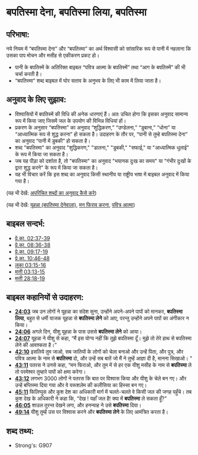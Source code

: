 # बपतिस्मा देना, बपतिस्मा लिया, बपतिस्मा #

## परिभाषा: ##

नये नियम में “बपतिस्मा देना” और “बपतिस्मा” का अर्थ विश्वासी को सांसारिक रूप से पानी में नहलाना कि उसका पाप मोचन और मसीह से एकीकरण प्रकट हो।

* पानी के बपतिस्में के अतिरिक्त बाइबल “पवित्र आत्मा के बपतिस्में” तथा “आग के बपतिस्में” की भी चर्चा करती है।
* “बपतिस्मा” शब्द बाइबल में घोर सताव के अनुभव के लिए भी काम में लिया जाता है।

## अनुवाद के लिए सुझाव: ##

* विश्वासियों में बपतिस्में की विधि की अनेक धारणाएं हैं। अतः उचित होगा कि इसका अनुवाद सामान्य रूप में किया जाए जिसमें जल के उपयोग की विभिन्न विधियां हों।
* प्रकरण के अनुसार “बपतिस्मा” का अनुवाद “शुद्धिकरण,” “उण्डेलना,” “डुबाना,” “धोना” या “आध्यात्मिक रूप से शुद्ध करना” हो सकता है।  उदाहरण के तौर पर, “पानी से तुम्हे बपतिस्मा देना” का अनुवाद “पानी में डुबकी” हो सकता है।
* शब्द "बपतिस्मा" का अनुवाद "शुद्धिकरण," "डालना," "डुबकी," "सफाई," या "आध्यात्मिक धुलाई" के रूप में किया जा सकता है।
* जब यह पीड़ा को दर्शाता है, तो "बपतिस्मा" का अनुवाद "भयानक दुःख का समय" या "गंभीर दुःखों के द्वारा शुद्ध करने" के रूप में किया जा सकता है।
* यह भी विचार करें कि इस शब्द का अनुवाद किसी स्थानीय या राष्ट्रीय भाषा में बाइबल अनुवाद में किया गया है।

(यह भी देखें: [अपरिचित शब्दों का अनुवाद कैसे करे](rc://hi/ta/man/translate/translate-unknown))

(यह भी देखें: [यूहन्ना (बपतिस्मा देनेवाला)](../names/johnthebaptist.md), [मन फिराव करना](../kt/repent.md), [पवित्र आत्मा](../kt/holyspirit.md))

## बाइबल सन्दर्भ: ##

* [प्रे.का. 02:37-39](rc://hi/tn/help/act/02/37)
* [प्रे.का. 08:36-38](rc://hi/tn/help/act/08/36)
* [प्रे.का. 09:17-19](rc://hi/tn/help/act/09/17)
* [प्रे.का. 10:46-48](rc://hi/tn/help/act/10/46)
* [लूका 03:15-16](rc://hi/tn/help/luk/03/15)
* [मत्ती 03:13-15](rc://hi/tn/help/mat/03/13)
* [मत्ती 28:18-19](rc://hi/tn/help/mat/28/18)

## बाइबल कहानियों से उदाहरण: ##

* __[24:03](rc://hi/tn/help/obs/24/03)__ जब उन लोगों ने यूहन्ना का संदेश सुना, उन्होंने अपने-अपने पापों को मानकर, __बपतिस्मा लिया__, बहुत से धर्मी याजक यूहन्ना से __बपतिस्मा लेने__ को आए, परन्तु उन्होंने अपने पापों का अंगीकार न किया।
* __[24:06](rc://hi/tn/help/obs/24/06)__ अगले दिन, यीशु यूहन्ना के पास उससे __बपतिस्मा लेने__ को आया।
* __[24:07](rc://hi/tn/help/obs/24/07)__ यूहन्ना ने यीशु से कहा, “मैं इस योग्य नहीं कि तुझे बपतिस्मा दूँ। मुझे तो तेरे हाथ से बपतिस्मा लेने की आवश्कता है।” 
* __[42:10](rc://hi/tn/help/obs/42/10)__ इसलिये तुम जाओ, सब जातियों के लोगों को चेला बनाओ और उन्हें पिता, और पुत्र, और पवित्र आत्मा के नाम से __बपतिस्मा__ दो, और उन्हें सब बातें जो मैं ने तुम्हें आज्ञा दी है, मानना सिखाओ। "
* __[43:11](rc://hi/tn/help/obs/43/11)__ पतरस ने उनसे कहा, “मन फिराओ, और तुम में से हर एक यीशु मसीह के नाम से __बपतिस्मा__ ले तो परमेश्वर तुम्हारे पापों को क्षमा करेगा।
* __[43:12](rc://hi/tn/help/obs/43/12)__ लगभग 3000 लोगों ने पतरस कि बात पर विश्वास किया और यीशु के चेले बन गए। और उन्हें बप्तिस्मा दिया गया और वे यरूशलेम की कलीसिया का हिस्सा बन गए।
* __[45:11](rc://hi/tn/help/obs/45/11)__ फिलिप्पुस और कूश देश का अधिकारी मार्ग में चलते-चलते वे किसी जल की जगह पहुँचे। तब कुश देख के अधिकारी ने कहा कि, “देख ! यहाँ जल है! क्या में __बपतिस्मा__ ले सकता हूँ?"
* __[46:05](rc://hi/tn/help/obs/46/05)__  शाउल तुरन्त देखने लगा, और हनन्याह ने उसे __बपतिस्मा__ दिया।
* __[49:14](rc://hi/tn/help/obs/49/14)__ यीशु तुम्हें उस पर विश्वास करने और __बपतिस्मा लेने__ के लिए आमंत्रित करता है।


## शब्द तथ्य: ##

* Strong's: G907
